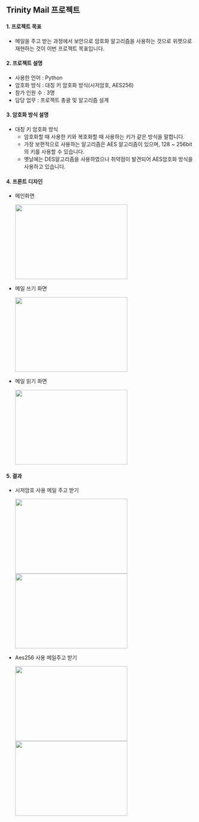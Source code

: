 
## Trinity Mail 프로젝트



#### 1. 프로젝트 목표
* 메일을 주고 받는 과정에서 보안으로 암호화 알고리즘을 사용하는 것으로 위젯으로 재현하는 것이 이번 프로젝트 목표입니다.



#### 2. 프로젝트 설명
* 사용한 언어 : Python
* 암호화 방식 : 대칭 키 암호화 방식(시저암호, AES256)
* 참가 인원 수 : 3명
* 담당 업무 : 프로젝트 총괄 및 알고리즘 설계



#### 3. 암호화 방식 설명
* 대칭 키 암호화 방식
    + 암호화할 때 사용한 키와 복호화할 때 사용하는 키가 같은 방식을 말합니다.
    + 가장 보편적으로 사용하는 알고리즘은 AES 알고리즘이 있으며, 128 ~ 256bit의 키를 사용할 수 있습니다.
    + 옛날에는 DES알고리즘을 사용하였으나 취약점이 발견되어 AES암호화 방식을 사용하고 있습니다.



#### 4. 프론트 디자인
* 메인화면 

    <img src="https://user-images.githubusercontent.com/69491771/89858451-b805de80-dbd9-11ea-9e40-0bd5bcfe7fb4.png" width="300" height="200">

* 메일 쓰기 화면

    <img src="https://user-images.githubusercontent.com/69491771/89858849-9822ea80-dbda-11ea-9c09-4edf46db465a.png" width="300" height="200">

* 메일 읽기 화면

    <img src="https://user-images.githubusercontent.com/69491771/89858838-90fbdc80-dbda-11ea-96a3-d72461a63a6c.png" width="300" height="200">



#### 5. 결과
* 시저암호 사용 메일 주고 받기

    <img src="https://user-images.githubusercontent.com/69491771/89859126-3d3dc300-dbdb-11ea-8c30-51db0aad5a02.png" width="300" height="200">
    <img src="https://user-images.githubusercontent.com/69491771/89859138-4169e080-dbdb-11ea-9ca7-932c4226f301.png" width="300" height="200">

* Aes256 사용 메일주고 받기

    <img src="https://user-images.githubusercontent.com/69491771/89859140-43cc3a80-dbdb-11ea-9fdd-373f48bf8d8f.png" width="300" height="200">
    <img src="https://user-images.githubusercontent.com/69491771/89859142-44fd6780-dbdb-11ea-8c6e-e6ebc409a284.png" width="300" height="200">
